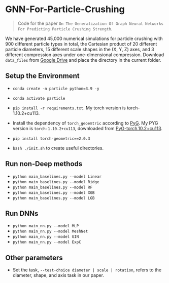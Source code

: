 # GNN-For-Particle-Crushing

> Code for the paper `On The Generalization Of Graph Neural Networks For Predicting Particle Crushing Strength`.

We have generated 45,000 numerical simulations for particle crushing with 900 different particle types in total, the Cartesian product of 20 different particle diameters, 15 different scale shapes in the (X, Y, Z) axes, and 3 different compression axes under one-dimensional compression.
Download `data_files` from [Google Drive](https://drive.google.com/drive/folders/1umqn2aj68uTItp9H-nQGX0QQKRmic_1u?usp=sharing) and place the directory in the current folder.

## Setup the Environment

- `conda create -n particle python=3.9 -y`

- `conda activate particle`

- `pip install -r requirements.txt`. My torch version is torch-1.10.2+cu113.

- Install the dependency of `torch_geoemtric` according to [PyG](https://pytorch-geometric.readthedocs.io/en/latest/install/installation.html). My PYG version is `torch-1.10.2+cu113`, downloaded from [PyG-torch.10.2+cu113](https://data.pyg.org/whl/torch-1.10.2+cu113.html).
- `pip install torch-geometric==2.0.3`

- `bash ./init.sh` to create useful directories.

## Run non-Deep methods

- `python main_baselines.py --model Linear`
- `python main_baselines.py --model Ridge`
- `python main_baselines.py --model RF`
- `python main_baselines.py --model XGB`
- `python main_baselines.py --model LGB`

## Run DNNs

- `python main_nn.py --model MLP`
- `python main_nn.py --model MeshNet`
- `python main_nn.py --model GIN`
- `python main_nn.py --model ExpC`

## Other parameters

- Set the task, `--test-choice diameter | scale | rotation`, refers to the diameter, shape, and axis task in our paper.